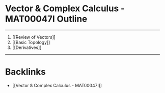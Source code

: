 # Vector & Complex Calculus - MAT00047I Outline
---
1. [[Review of Vectors]]
2. [[Basic Topology]]
3. [[Derivatives]]

---
# Backlinks

- [[Vector & Complex Calculus - MAT00047I]]